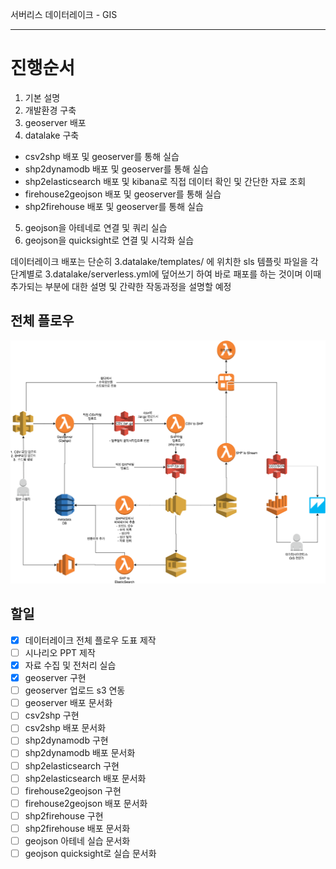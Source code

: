 서버리스 데이터레이크 - GIS

---

# 진행순서
1. 기본 설명
2. 개발환경 구축
3. geoserver 배포
4. datalake 구축
- csv2shp 배포 및 geoserver를 통해 실습
- shp2dynamodb 배포 및 geoserver를 통해 실습
- shp2elasticsearch 배포 및 kibana로 직접 데이터 확인 및 간단한 자료 조회
- firehouse2geojson 배포 및 geoserver를 통해 실습
- shp2firehouse 배포 및 geoserver를 통해 실습
5. geojson을 아테네로 연결 및 쿼리 실습
6. geojson을 quicksight로 연결 및 시각화 실습

데이터레이크 배포는 단순히 3.datalake/templates/ 에 위치한 sls 템플릿 파일을
각 단계별로 3.datalake/serverless.yml에 덮어쓰기 하여 바로 패포를 하는 것이며
이때 추가되는 부분에 대한 설명 및 간략한 작동과정을 설명할 예정

## 전체 플로우
![전체 플로우](datalake_flow.png)

## 할일

- [x] 데이터레이크 전체 플로우 도표 제작
- [ ] 시나리오 PPT 제작
- [x] 자료 수집 및 전처리 실습
- [x] geoserver 구현
- [ ] geoserver 업로드 s3 연동
- [ ] geoserver 배포 문서화
- [ ] csv2shp 구현
- [ ] csv2shp 배포 문서화
- [ ] shp2dynamodb 구현
- [ ] shp2dynamodb 배포 문서화
- [ ] shp2elasticsearch 구현
- [ ] shp2elasticsearch 배포 문서화
- [ ] firehouse2geojson 구현
- [ ] firehouse2geojson 배포 문서화
- [ ] shp2firehouse 구현
- [ ] shp2firehouse 배포 문서화
- [ ] geojson 아테네 실습 문서화
- [ ] geojson quicksight로 실습 문서화
